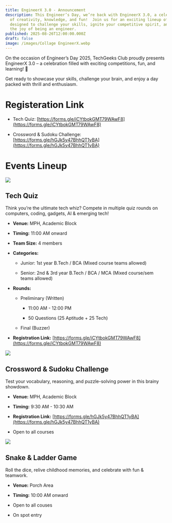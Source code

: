 ```yaml
---
title: EngineerX 3.0 - Announcement
description: This Engineer’s Day, we’re back with EngineerX 3.0, a celebration
  of creativity, knowledge, and fun!  Join us for an exciting lineup of events
  designed to challenge your skills, ignite your competitive spirit, and relive
  the joy of being an engineer.
published: 2025-08-26T12:00:00.000Z
draft: false
image: /images/Collage EngineerX.webp
---
```

On the occasion of Engineer’s Day 2025, TechGeeks Club proudly presents EngineerX 3.0 – a celebration filled with exciting competitions, fun, and learning! 🚀

Get ready to showcase your skills, challenge your brain, and enjoy a day packed with thrill and enthusiasm.

# Registeration Link

*   Tech Quiz: [https://forms.gle/iCYtbokGMT79WAwF8](https://forms.gle/iCYtbokGMT79WAwF8)
    
*   Crossword & Sudoku Challenge: [https://forms.gle/hGJk5y47BhhQT1yBA](https://forms.gle/hGJk5y47BhhQT1yBA)
    

# Events Lineup

![](/images/EngineerX_3.0_TechQuiz.jpg)

## Tech Quiz

Think you’re the ultimate tech whiz? Compete in multiple quiz rounds on computers, coding, gadgets, AI & emerging tech!

*   **Venue:** MPH, Academic Block
    
*   **Timing:** 11:00 AM onward
    
*   **Team Size:** 4 members
    
*   **Categories:**
    
    *   Junior: 1st year B.Tech / BCA (Mixed course teams allowed)
        
    *   Senior: 2nd & 3rd year B.Tech / BCA / MCA (Mixed course/sem teams allowed)
        
*   **Rounds:**
    
    *   Preliminary (Written)
        
        *   11:00 AM - 12:00 PM
            
        *   50 Questions (25 Aptitude + 25 Tech)
            
    *   Final (Buzzer)
        
*   **Registration Link:** [https://forms.gle/iCYtbokGMT79WAwF8](https://forms.gle/iCYtbokGMT79WAwF8)
    

![](/images/EnginnerX_3.0_Sudoku&Crossword.jpg)

## Crossword & Sudoku Challenge

Test your vocabulary, reasoning, and puzzle-solving power in this brainy showdown.

*   **Venue:** MPH, Academic Block
    
*   **Timing:** 9:30 AM - 10:30 AM
    
*   **Registration Link:** [https://forms.gle/hGJk5y47BhhQT1yBA](https://forms.gle/hGJk5y47BhhQT1yBA)
    
*   Open to all courses
    

![](/images/EngineerX_3.0_Snake&Ladder.jpg)

## Snake & Ladder Game

Roll the dice, relive childhood memories, and celebrate with fun & teamwork.

*   **Venue:** Porch Area
    
*   **Timing:** 10:00 AM onward
    
*   Open to all couses
    
*   On spot entry